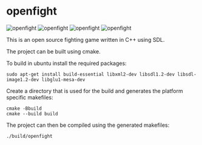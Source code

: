 # openfight

![openfight](./images//openfight-1.png)
![openfight](./images//openfight-2.png)
![openfight](./images//openfight-3.png)
![openfight](./images//openfight-4.png)

This is an open source fighting game written in C++ using SDL.

The project can be built using cmake.


To build in ubuntu install the required packages:

    sudo apt-get install build-essential libxml2-dev libsdl1.2-dev libsdl-image1.2-dev libglu1-mesa-dev

Create a directory that is used for the build and generates the platform specific makefiles:

    cmake -Bbuild
    cmake --build build
    

The project can then be compiled using the generated makefiles:

    ./build/openfight
